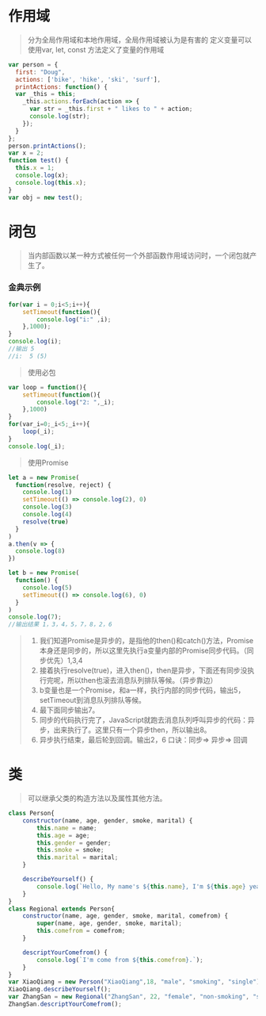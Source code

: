 # 作用域
> 分为全局作用域和本地作用域，全局作用域被认为是有害的
> 定义变量可以使用var, let, const
> 方法定义了变量的作用域
```javascript
var person = {
  first: "Doug",
  actions: ['bike', 'hike', 'ski', 'surf'],
  printActions: function() {
  var _this = this;
    _this.actions.forEach(action => {
      var str = _this.first + " likes to " + action;
      console.log(str);
    });
  }
};
person.printActions(); 
var x = 2;
function test() {
  this.x = 1;
  console.log(x);
  console.log(this.x);
} 
var obj = new test(); 
```

# 闭包
> 当内部函数以某一种方式被任何一个外部函数作用域访问时，一个闭包就产生了。 
### 金典示例
```javascript
for(var i = 0;i<5;i++){
    setTimeout(function(){
        console.log("i:" ,i);
    },1000);
}
console.log(i); 
//输出 5
//i:  5 (5) 
``` 
> 使用必包
```javascript  
var loop = function(){
    setTimeout(function(){
        console.log("2: ",_i); 
    },1000)
}
for(var_i=0;_i<5;_i++){
    loop(_i);
}
console.log(_i);
```
> 使用Promise
```javascript
let a = new Promise(
  function(resolve, reject) {
    console.log(1)
    setTimeout(() => console.log(2), 0)
    console.log(3)
    console.log(4)
    resolve(true)
  }
)
a.then(v => {
  console.log(8)
})

let b = new Promise(
  function() {
    console.log(5)
    setTimeout(() => console.log(6), 0)
  }
) 
console.log(7);
//输出结果 1，3，4，5，7，8，2，6
```
> 1. 我们知道Promise是异步的，是指他的then()和catch()方法，Promise本身还是同步的，所以这里先执行a变量内部的Promise同步代码。（同步优先）1,3,4
> 2. 接着执行resolve(true)，进入then()，then是异步，下面还有同步没执行完呢，所以then也滚去消息队列排队等候。（异步靠边）
> 3. b变量也是一个Promise，和a一样，执行内部的同步代码，输出5，setTimeout到消息队列排队等候。
> 4. 最下面同步输出7。
> 5. 同步的代码执行完了，JavaScript就跑去消息队列呼叫异步的代码：异步，出来执行了。这里只有一个异步then，所以输出8。
> 6. 异步执行结束，最后轮到回调。输出2，6
> 口诀：同步=> 异步=> 回调 



# 类 
> 可以继承父类的构造方法以及属性其他方法。
```javascript
class Person{
    constructor(name, age, gender, smoke, marital) {
        this.name = name;
        this.age = age;
        this.gender = gender;
        this.smoke = smoke;
        this.marital = marital;
    }

    describeYourself() {
        console.log(`Hello, My name's ${this.name}, I'm ${this.age} years old, and I'm a ${this.gender}.`);
    }
} 
class Regional extends Person{
    constructor(name, age, gender, smoke, marital, comefrom) {
        super(name, age, gender, smoke, marital);
        this.comefrom = comefrom;
    }

    descriptYourComefrom() {
        console.log(`I'm come from ${this.comefrom}.`);
    }
} 
var XiaoQiang = new Person("XiaoQiang",18, "male", "smoking", "single");
XiaoQiang.describeYourself(); 
var ZhangSan = new Regional("ZhangSan", 22, "female", "non-smoking", "single", "ShangHai");
ZhangSan.descriptYourComefrom();
```